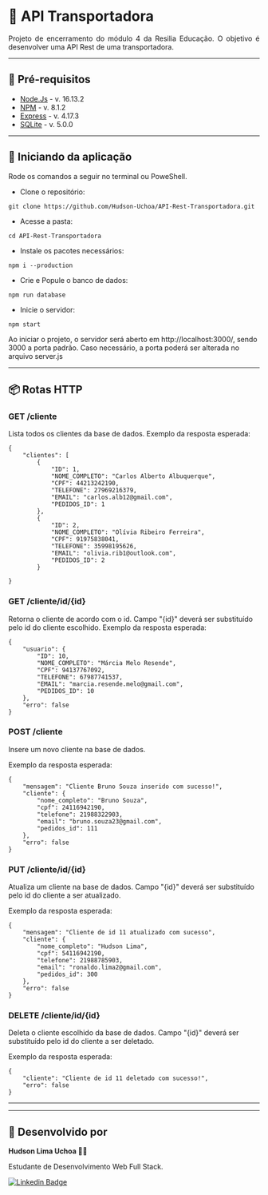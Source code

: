 # 🚚 API Transportadora

 <p align="justify">Projeto de encerramento do módulo 4 da Resilia Educação. O objetivo é desenvolver uma API Rest de uma transportadora.

---

## 📘 Pré-requisitos

- <a href="https://nodejs.org/en/">Node.Js</a> - v. 16.13.2
- <a href="https://www.npmjs.com/">NPM</a> - v. 8.1.2
- <a href="https://expressjs.com/pt-br/">Express</a> - v. 4.17.3
- <a href="https://www.npmjs.com/package/sqlite3">SQLite</a> - v. 5.0.0

---

## 📖 Iniciando da aplicação

 <p>Rode os comandos a seguir no terminal ou PoweShell.</p>
 
 - Clone o repositório:
```
git clone https://github.com/Hudson-Uchoa/API-Rest-Transportadora.git
```
- Acesse a pasta:
```
cd API-Rest-Transportadora
```
- Instale os pacotes necessários:
```
npm i --production
```
- Crie e Popule o banco de dados:
```
npm run database
```
- Inicie o servidor:
```
npm start
```
<p>Ao iniciar o projeto, o servidor será aberto em http://localhost:3000/, sendo 3000 a porta padrão. Caso necessário, a porta poderá ser alterada no arquivo server.js</p>

---

## 📦 Rotas HTTP

### <b> GET /cliente </b>

Lista todos os clientes da base de dados.
Exemplo da resposta esperada:

```
{
    "clientes": [
        {
            "ID": 1,
            "NOME_COMPLETO": "Carlos Alberto Albuquerque",
            "CPF": 44213242190,
            "TELEFONE": 27969216379,
            "EMAIL": "carlos.alb12@gmail.com",
            "PEDIDOS_ID": 1
        },
        {
            "ID": 2,
            "NOME_COMPLETO": "Olívia Ribeiro Ferreira",
            "CPF": 91975838041,
            "TELEFONE": 35998195626,
            "EMAIL": "olivia.rib1@outlook.com",
            "PEDIDOS_ID": 2
        }

}

```

### <b> GET /cliente/id/{id} </b>

Retorna o cliente de acordo com o id. Campo "{id}" deverá ser substituído pelo id do cliente escolhido.
Exemplo da resposta esperada:

```
{
    "usuario": {
        "ID": 10,
        "NOME_COMPLETO": "Márcia Melo Resende",
        "CPF": 94137767092,
        "TELEFONE": 67987741537,
        "EMAIL": "marcia.resende.melo@gmail.com",
        "PEDIDOS_ID": 10
    },
    "erro": false
}
```

### <b> POST /cliente </b>

Insere um novo cliente na base de dados.

Exemplo da resposta esperada:

```
{
    "mensagem": "Cliente Bruno Souza inserido com sucesso!",
    "cliente": {
        "nome_completo": "Bruno Souza",
        "cpf": 24116942190,
        "telefone": 21988322903,
        "email": "bruno.souza23@gmail.com",
        "pedidos_id": 111
    },
    "erro": false
}
```

### <b> PUT /cliente/id/{id} </b>

Atualiza um cliente na base de dados. Campo "{id}" deverá ser substituído pelo id do cliente a ser atualizado.

Exemplo da resposta esperada:

```
{
    "mensagem": "Cliente de id 11 atualizado com sucesso",
    "cliente": {
        "nome_completo": "Hudson Lima",
        "cpf": 54116942190,
        "telefone": 21988785903,
        "email": "ronaldo.lima2@gmail.com",
        "pedidos_id": 300
    },
    "erro": false
}
```

### <b> DELETE /cliente/id/{id} </b>

Deleta o cliente escolhido da base de dados. Campo "{id}" deverá ser substituído pelo id do cliente a ser deletado.

Exemplo da resposta esperada:

```
{
    "cliente": "Cliente de id 11 deletado com sucesso!",
    "erro": false
}
```

---

---

## 🚛 Desenvolvido por

<b>Hudson Lima Uchoa 👨‍💻</b>

<p>Estudante de Desenvolvimento Web Full Stack.</p>

[![Linkedin Badge](https://img.shields.io/badge/-Linkedin-blue?style=flat-square&logo=Linkedin&logoColor=white&link=https://www.linkedin.com/in/anderson-da-cunha-vidal-2560a520a/)](https://www.linkedin.com/in/hudson-lima-uchoa/)
